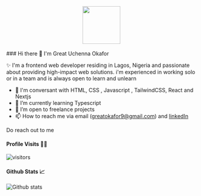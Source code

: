 <div id="header" align="center">
  <img src="https://media.giphy.com/media/M9gbBd9nbDrOTu1Mqx/giphy.gif" width="100"/>
</div>

<br/>
### Hi there 👋
I'm Great Uchenna Okafor

✨ I'm a frontend web developer residing in Lagos, Nigeria and passionate about providing high-impact web solutions. i'm experienced in working solo or in a team and is always open to learn and unlearn

- 💬 I'm conversant with HTML, CSS , Javascript , TailwindCSS, React and Nextjs
- 🌱 I’m currently learning Typescript
- 👯 I’m open to freelance projects
- 📫 How to reach me via email (greatokafor9@gmail.com) and [linkedIn](https://www.linkedin.com/in/great-okafor-348b39220/)

Do reach out to me


#### Profile Visits 🕵️‍♂️

![visitors](https://komarev.com/ghpvc/?username=thelordgreat&style=for-the-badge)

#### Github Stats 📈

![Github stats](https://github-readme-stats.vercel.app/api?username=thelordgreat&count_private=true&theme=dark&cache_seconds=1800)

 



